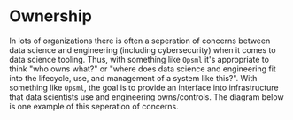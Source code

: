 # Ownership

In lots of organizations there is often a seperation of concerns between data science and engineering (including cybersecurity) when it comes to data science tooling. Thus, with something like `Opsml` it's appropriate to think "who owns what?" or "where does data science and engineering fit into the lifecycle, use, and management of a system like this?". With something like `Opsml`, the goal is to provide an interface into infrastructure that data scientists use and engineering owns/controls. The diagram below is one example of this seperation of concerns.

